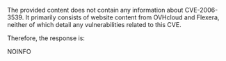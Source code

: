 The provided content does not contain any information about CVE-2006-3539. It primarily consists of website content from OVHcloud and Flexera, neither of which detail any vulnerabilities related to this CVE.

Therefore, the response is:

NOINFO